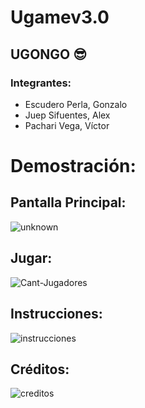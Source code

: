 # Ugamev3.0
## UGONGO :sunglasses:
### Integrantes:
* Escudero Perla, Gonzalo
* Juep Sifuentes, Alex
* Pachari Vega, Víctor

# Demostración:
## Pantalla Principal:
<img src="https://i.ibb.co/BGDzKLW/unknown.png" alt="unknown" border="0">

## Jugar:
<img src="https://i.ibb.co/JR8JLMx/Cant-Jugadores.png" alt="Cant-Jugadores" border="0">

## Instrucciones:
<img src="https://i.ibb.co/bKw8bTZ/instrucciones.jpg" alt="instrucciones" border="0">

## Créditos:
<img src="https://i.ibb.co/kywYgRy/creditos.jpg" alt="creditos" border="0">
